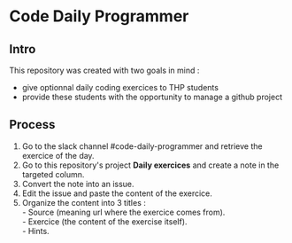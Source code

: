 # Code Daily Programmer

## Intro

  This repository was created with two goals in mind :
  - give optionnal daily coding exercices to THP students
  - provide these students with the opportunity to manage a github project

## Process

  1. Go to the slack channel #code-daily-programmer and retrieve the exercice of the day.
  2. Go to this repository's project **Daily exercices** and create a note in the targeted column.
  3. Convert the note into an issue.
  4. Edit the issue and paste the content of the exercice.
  5. Organize the content into 3 titles :  
    - Source (meaning url where the exercice comes from).  
    - Exercice (the content of the exercise itself).  
    - Hints.  
